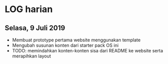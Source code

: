 # LOG harian
## Selasa, 9 Juli 2019
- Membuat prototype pertama website menggunakan template
- Mengubah susunan konten dari starter pack OS ini
- TODO: memindahkan konten-konten sisa dari README ke website serta merapihkan layout
